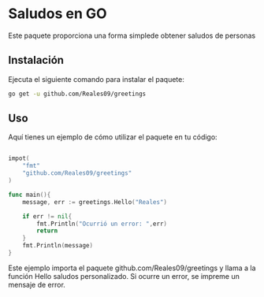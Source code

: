 # Saludos en GO

Este paquete proporciona una forma simplede obtener saludos de personas

## Instalación
Ejecuta el siguiente comando para instalar el paquete:
```bash
go get -u github.com/Reales09/greetings
```

## Uso
Aquí tienes un ejemplo de cómo utilizar el paquete en tu código:

```go

impot(
    "fmt"
    "github.com/Reales09/greetings"
)

func main(){
    message, err := greetings.Hello("Reales")

    if err != nil{
        fmt.Println("Ocurrió un error: ",err)
        return
    }
    fmt.Println(message)
}
```
Este ejemplo importa el paquete github.com/Reales09/greetings y llama  a la función Hello
saludos personalizado. Si ocurre un error, se impreme un mensaje de error.